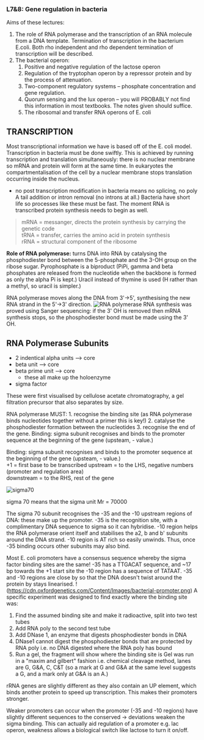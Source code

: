 ### L7&8: Gene regulation in bacteria

Aims of these lectures:
1. The role of RNA polymerase and the transcription of an RNA molecule from
a DNA template. Termination of transcription in the bacterium E.coli. Both
rho independent and rho dependent termination of transcription will be
described.
2. The bacterial operon:
    1. Positive and negative regulation of the lactose operon
    2. Regulation of the tryptophan operon by a repressor protein and by
the process of attenuation.
    3. Two-component regulatory systems – phosphate concentration
and gene regulation.
    4. Quorum sensing and the lux operon – you will PROBABLY not find
this information in most textbooks. The notes given should suffice.
    5. The ribosomal and transfer RNA operons of E. coli

## TRANSCRIPTION

Most transcriptional information we have is based off of the E. coli model. Transcription in
bacteria must be done swiftly. This is achieved by running transcription and translation
simultaneously: there is no nuclear membrane so mRNA and protein will form at the same time. In
eukaryotes the compartmentalisation of the cell by a nuclear membrane stops translation
occurring inside the nucleus.

+ no post transcription modification in bacteria means no splicing, no poly A tail addition or intron removal (no introns at all.)
Bacteria have short life so processes like these must be fast. The moment RNA is transcribed protein synthesis needs to begin as well.

>mRNA = messanger, directs the protein synthesis by carrying the genetic code<br/>
>tRNA = transfer, carries the amino acid in protein synthesis<br/>
>rRNA = structural component of the ribosome<br/>

**Role of RNA polymerase:** turns DNA into RNA by catalysing the phosphodiester bond
between the 5-phosphate and the 3-OH group on the ribose sugar. Pyrophosphate is a
biproduct (PiPi, gamma and beta phosphates are released from the nucleotide when the
backbone is formed as only the alpha Pi is kept.) Uracil instead of thymine is used (H
rather than a methyl, so uracil is simpler.)

RNA polymerase moves along the DNA from 3'->5', synthesising the new RNA strand in
the 5'->3' direction.
![RNA polymerase](http://www.mun.ca/biology/desmid/brian/BIOL2060/BIOL2060-21/21_09.jpg)
RNA synthesis was proved using Sanger sequencing: if the 3' OH is removed then mRNA
synthesis stops, so the phosphodiester bond must be made using the 3' OH.

## RNA Polymerase Subunits
+ 2 indentical alpha units --> core
+ beta unit --> core
+ beta prime unit --> core
    + these all make up the holoenzyme
+ sigma factor

These were first visualised by cellulose acetate chromatography, a gel filtration precursor that also separates by size.

RNA polymerase MUST: 1. recognise the binding site (as RNA polymerase binds
nucleotides together without a primer this is key!) 2. catalyse the phosphodiester
formation between the nucleotides 3. recognise the end of the gene.
Binding: sigma subunit recognises and binds to the promoter sequence at the beginning
of the gene (upsteam, - value.)

Binding: sigma subunit recognises and binds to the promoter sequence at the beginning
of the gene (upsteam, - value.)<br/>
+1 = first base to be transcribed upstream = to the LHS,
negative numbers (promoter and regulation area)<br/>
downstream = to the RHS, rest of the gene<br/>

![sigma70](https://classconnection.s3.amazonaws.com/838/flashcards/2220838/jpg/asdf-14392EB672D4751DEEE.jpg)

sigma 70 means that the sigma unit Mr = 70000

The sigma 70 subunit recognises the -35 and the -10 upstream regions of DNA: these
make up the promoter. -35 is the recognition site, with a complimentary DNA sequence
to sigma so it can hybridise. -10 region helps the RNA polymerase orient itself and
stabilises the a2, b and b' subunits around the DNA strand. -10 region is AT rich so easily
unwinds. Thus, once -35 binding occurs other subunits may also bind.

Most E. coli promoters have a consensus sequence whereby the sigma factor binding
sites are the same! -35 has a TTGACAT sequence, and ~17 bp towards the +1 start site
the -10 region has a sequence of TATAAT. -35 and -10 regions are close by so that the
DNA doesn't twist around the protein by stays linearised.
!(https://cdn.oxfordgenetics.com/Content/Images/bacterial-promoter.png)
A specific experiment was designed to find exactly where the binding site was:
1. Find the assumed binding site and make it radioactive, split into two test tubes
2. Add RNA poly to the second test tube
3. Add DNase 1, an enzyme that digests phosphodiester bonds in DNA
4. DNase1 cannot digest the phosphodiester bonds that are protected by RNA poly
i.e. no DNA digested where the RNA poly has bound
5. Run a gel, the fragment will show where the binding site is
Gel was run in a "maxim and gilbert" fashion i.e. chemical cleavage method, lanes are G,
G&A, C, C&T (so a mark at G and G&A at the same level suggests a G, and a mark only at
G&A is an A.)

rRNA genes are slightly different as they also contain an UP element, which binds another
protein to speed up transcription. This makes their promoters stronger.


Weaker promoters can occur when the promoter (-35 and -10 regions) have slightly
different sequences to the conserved -> deviations weaken the sigma binding. This can
actually aid regulation of a promoter e.g. lac operon, weakness allows a biological switch
like lactose to turn it on/off.

